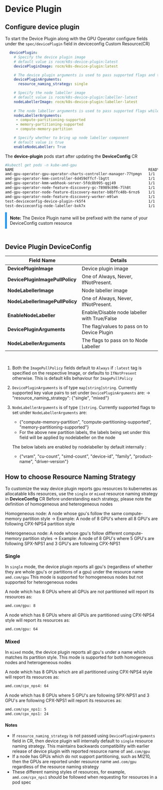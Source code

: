 # Device Plugin

## Configure device plugin

To start the Device Plugin along with the GPU Operator configure fields under the ``` spec/devicePlugin ``` field in deviceconfig Custom Resource(CR)

```yaml
  devicePlugin:
    # Specify the device plugin image
    # default value is rocm/k8s-device-plugin:latest
    devicePluginImage: rocm/k8s-device-plugin:latest

    # The device plugin arguments is used to pass supported flags and their values while starting device plugin daemonset
    devicePluginArguments:
      resource_naming_strategy: single

    # Specify the node labeller image
    # default value is rocm/k8s-device-plugin:labeller-latest
    nodeLabellerImage: rocm/k8s-device-plugin:labeller-latest
  
    # The node labeller arguments is used to pass supported flags while starting node labeller daemonset
    nodeLabellerArguments:
     - compute-partitioning-supported
     - memory-partitioning-supported
     - compute-memory-partition

    # Specify whether to bring up node labeller component
    # default value is true
    enableNodeLabeller: True

```

The **device-plugin** pods start after updating the **DeviceConfig** CR

```bash
#kubectl get pods -n kube-amd-gpu
NAME                                                              READY   STATUS    RESTARTS       AGE
amd-gpu-operator-gpu-operator-charts-controller-manager-77tpmgn   1/1     Running   0              4h9m
amd-gpu-operator-kmm-controller-6d459dffcf-lbgtt                  1/1     Running   0              4h9m
amd-gpu-operator-kmm-webhook-server-5fdc8b995-qgj49               1/1     Running   0              4h9m
amd-gpu-operator-node-feature-discovery-gc-78989c896-7lh8t        1/1     Running   0              3h48m
amd-gpu-operator-node-feature-discovery-master-b8bffc48b-6rnz6    1/1     Running   0              4h9m
amd-gpu-operator-node-feature-discovery-worker-m9lwn              1/1     Running   0              4h9m
test-deviceconfig-device-plugin-rk5f4                             1/1     Running   0              134m
test-deviceconfig-node-labeller-bxk7x                             1/1     Running   0              134m
```

<div style="background-color: #d0e7f; border-left: 6px solid #2196F3; padding: 10px;">
<strong>Note:</strong> The Device Plugin name will be prefixed with the name of your DeviceConfig custom resource
</div></br>

## Device Plugin DeviceConfig
| Field Name                       | Details                                      |
|----------------------------------|----------------------------------------------|
| **DevicePluginImage**            | Device plugin image                          |
| **DevicePluginImagePullPolicy**  | One of Always, Never, IfNotPresent.          |
| **NodeLabellerImage**            | Node labeller image                          |
| **NodeLabellerImagePullPolicy**  | One of Always, Never, IfNotPresent.          |
| **EnableNodeLabeller**           | Enable/Disable node labeller with True/False |
| **DevicePluginArguments**        | The flag/values to pass on to Device Plugin  |
| **NodeLabellerArguments**        | The flags to pass on to Node Labeller        |
</br>

1. Both the `ImagePullPolicy` fields default to `Always` if `:latest` tag is specified on the respective Image, or defaults to `IfNotPresent` otherwise. This is default k8s behaviour for `ImagePullPolicy`

2. `DevicePluginArguments` is of type `map[string]string`. Currently supported key value pairs to set under `DevicePluginArguments` are:
   -> "resource_naming_strategy": {"single", "mixed"}


3. `NodeLabellerArguments` is of type `[]string`. Currently supported flags to set under `NodeLabellerArguments` are:
   - {"compute-memory-partition", "compute-partitioning-supported", "memory-partitioning-supported"}
   - For the above new partition labels, the labels being set under this field will be applied by nodelabeller on the node

   The below labels are enabled by nodelabeller by default internally :
   - {"vram", "cu-count", "simd-count", "device-id", "family", "product-name", "driver-version"}

## How to choose Resource Naming Strategy

To customize the way device plugin reports gpu resources to kubernetes as allocatable k8s resources, use the `single` or `mixed` resource naming strategy in **DeviceConfig** CR
Before understanding each strategy, please note the definition of homogeneous and heterogeneous nodes

Homogeneous node: A node whose gpu's follow the same compute-memory partition style 
    -> Example: A node of 8 GPU's where all 8 GPU's are following CPX-NPS4 partition style
    
Heterogeneous node: A node whose gpu's follow different compute-memory partition styles
    -> Example: A node of 8 GPU's where 5 GPU's are following SPX-NPS1 and 3 GPU's are following CPX-NPS1

### Single

In `single` mode, the device plugin reports all gpu's (regardless of whether they are whole gpu's or partitions of a gpu) under the resource name `amd.com/gpu`
This mode is supported for homogeneous nodes but not supported for heterogeneous nodes

A node which has 8 GPUs where all GPUs are not partitioned will report its resources as:

```bash
amd.com/gpu: 8
```

A node which has 8 GPUs where all GPUs are partitioned using CPX-NPS4 style will report its resources as:

```bash
amd.com/gpu: 64
```

### Mixed

In `mixed` mode, the device plugin reports all gpu's under a name which matches its partition style.
This mode is supported for both homogeneous nodes and heterogeneous nodes

A node which has 8 GPUs which are all partitioned using CPX-NPS4 style will report its resources as:

```bash
amd.com/cpx_nps4: 64
```

A node which has 8 GPUs where 5 GPU's are following SPX-NPS1 and 3 GPU's are following CPX-NPS1 will report its resources as:

```bash
amd.com/spx_nps1: 5
amd.com/cpx_nps1: 24
``` 

#### **Notes**

- If `resource_naming_strategy` is not passed using `DevicePluginArguments` field in CR, then device plugin will internally default to `single` resource naming strategy. This maintains backwards compatibility with earlier release of device plugin with reported resource name of `amd.com/gpu`
- If a node has GPUs which do not support partitioning, such as MI210, then the GPUs are reported under resource name `amd.com/gpu` regardless of the resource naming strategy
- These different naming styles of resources, for example, `amd.com/cpx_nps1` should be followed when requesting for resources in a pod spec